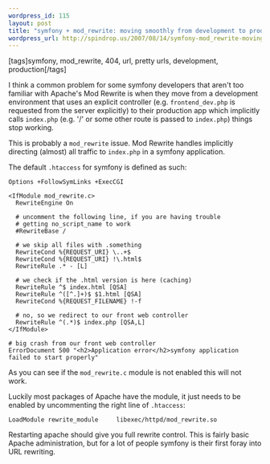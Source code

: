 ```yaml
--- 
wordpress_id: 115
layout: post
title: "symfony + mod_rewrite: moving smoothly from development to production environments"
wordpress_url: http://spindrop.us/2007/08/14/symfony-mod_rewrite-moving-smoothly-from-development-to-production-environments/
---
```

[tags]symfony, mod_rewrite, 404, url, pretty urls, development, production[/tags]

I think a common problem for some symfony developers that aren't too familiar with Apache's Mod Rewrite is when they move from a development environment that uses an explicit controller (e.g. `frontend_dev.php` is requested from the server explicitly) to their production app which implicitly calls `index.php` (e.g. '/' or some other route is passed to `index.php`) things stop working.

This is probably a `mod_rewrite` issue.  Mod Rewrite handles implicitly directing (almost) all traffic to `index.php` in a symfony application.

The default `.htaccess` for symfony is defined as such:

    Options +FollowSymLinks +ExecCGI

    <IfModule mod_rewrite.c>
      RewriteEngine On

      # uncomment the following line, if you are having trouble
      # getting no_script_name to work
      #RewriteBase /

      # we skip all files with .something
      RewriteCond %{REQUEST_URI} \..+$
      RewriteCond %{REQUEST_URI} !\.html$
      RewriteRule .* - [L]

      # we check if the .html version is here (caching)
      RewriteRule ^$ index.html [QSA]
      RewriteRule ^([^.]+)$ $1.html [QSA]
      RewriteCond %{REQUEST_FILENAME} !-f

      # no, so we redirect to our front web controller
      RewriteRule ^(.*)$ index.php [QSA,L]
    </IfModule>

    # big crash from our front web controller
    ErrorDocument 500 "<h2>Application error</h2>symfony application failed to start properly"

As you can see if the `mod_rewrite.c` module is not enabled this will not work.   

Luckily most packages of Apache have the module, it just needs to be enabled by uncommenting the right line of `.htaccess`:

    LoadModule rewrite_module     libexec/httpd/mod_rewrite.so

Restarting apache should give you full rewrite control.  This is fairly basic Apache administration, but for a lot of people symfony is their first foray into URL rewriting.
